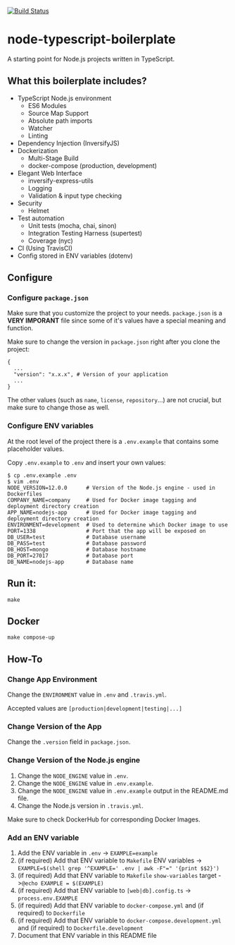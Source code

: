 [![Build
Status](https://travis-ci.org/DusanDimitric/node-typescript-boilerplate.svg?branch=master)](https://travis-ci.org/DusanDimitric/node-typescript-boilerplate)

# node-typescript-boilerplate

A starting point for Node.js projects written in TypeScript.

## What this boilerplate includes?

* TypeScript Node.js environment
  - ES6 Modules
  - Source Map Support
  - Absolute path imports
  - Watcher
  - Linting
* Dependency Injection (InversifyJS)
* Dockerization
  - Multi-Stage Build
  - docker-compose (production, development)
* Elegant Web Interface
  - inversify-express-utils
  - Logging
  - Validation & input type checking
* Security
  - Helmet
* Test automation
  - Unit tests (mocha, chai, sinon)
  - Integration Testing Harness (supertest)
  - Coverage (nyc)
* CI (Using TravisCI)
* Config stored in ENV variables (dotenv)

## Configure

### Configure `package.json`

Make sure that you customize the project to your needs. `package.json` is a
**VERY IMPORANT** file since some of it's values have a special meaning and
function.

Make sure to change the version in `package.json` right after you clone the project:
```
{
  ...
  "version": "x.x.x", # Version of your application
  ...
}
```

The other values (such as `name`, `license`, `repository`...) are not crucial,
but make sure to change those as well.

### Configure ENV variables

At the root level of the project there is a `.env.example` that contains some
placeholder values.

Copy `.env.example` to `.env` and insert your own values:

```
$ cp .env.example .env
$ vim .env
NODE_VERSION=12.0.0      # Version of the Node.js engine - used in Dockerfiles
COMPANY_NAME=company     # Used for Docker image tagging and deployment directory creation
APP_NAME=nodejs-app      # Used for Docker image tagging and deployment directory creation
ENVIRONMENT=development  # Used to determine which Docker image to use
PORT=1338                # Port that the app will be exposed on
DB_USER=test             # Database username
DB_PASS=test             # Database password
DB_HOST=mongo            # Database hostname
DB_PORT=27017            # Database port
DB_NAME=nodejs-app       # Database name
```

## Run it:

```
make
```

## Docker

```
make compose-up
```

## How-To

### Change App Environment

Change the `ENVIRONMENT` value in `.env` and `.travis.yml`.

Accepted values are `[production|development|testing|...]`

### Change Version of the App

Change the `.version` field in `package.json`.

### Change Version of the Node.js engine

1. Change the `NODE_ENGINE` value in `.env`.
2. Change the `NODE_ENGINE` value in `.env.example`.
3. Change the `NODE_ENGINE` value in `.env.example` output in the README.md file.
4. Change the Node.js version in `.travis.yml`.

Make sure to check DockerHub for corresponding Docker Images.

### Add an ENV variable

1. Add the ENV variable in `.env` -> `EXAMPLE=example`
2. (if required) Add that ENV variable to `Makefile` ENV variables -> `EXAMPLE=$(shell grep '^EXAMPLE=' .env | awk -F"=" '{print $$2}')`
3. (if required) Add that ENV variable to `Makefile` `show-variables` target ->`@echo EXAMPLE = $(EXAMPLE)`
4. (if required) Add that ENV variable to `[web|db].config.ts` -> `process.env.EXAMPLE`
5. (if required) Add that ENV variable to `docker-compose.yml` and (if required) to `Dockerfile`
6. (if required) Add that ENV variable to `docker-compose.development.yml` and (if required) to `Dockerfile.development`
7. Document that ENV variable in this README file
